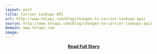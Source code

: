 ```yaml
---
layout: post
title: Carrier Lookups API
url: http://www.telapi.com/blog/changes-to-carrier-lookups-api/
source: http://www.telapi.com/blog/changes-to-carrier-lookups-api/
domain: www.telapi.com
image: 
---
```


<p></p>
<center><p><a href="http://www.telapi.com/blog/changes-to-carrier-lookups-api/" style='padding:25px; font-sze:18px; font-weight: bold;'>Read Full Story</a></p></center>
